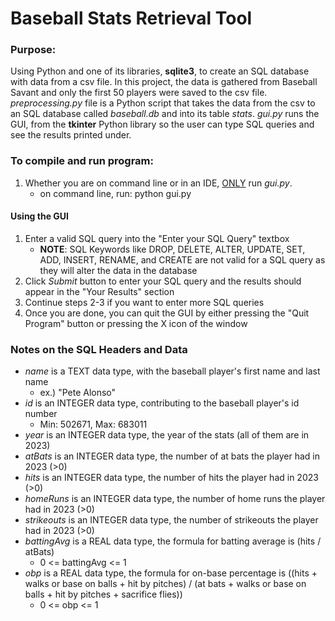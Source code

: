 # Baseball Stats Retrieval Tool

### Purpose:
Using Python and one of its libraries, **sqlite3**, to create an SQL database with data from a 
csv file. In this project, the data is gathered from Baseball Savant and only the first 50 
players were saved to the csv file. *preprocessing.py* file is a Python script that takes
the data from the csv to an SQL database called *baseball.db* and into its table *stats*.
*gui.py* runs the GUI, from the **tkinter** Python library so the user can type SQL queries and
see the results printed under. 

### To compile and run program:
1. Whether you are on command line or in an IDE, <ins>ONLY</ins> run *gui.py*. 
    - on command line, run: python gui.py

#### Using the GUI
1. Enter a valid SQL query into the "Enter your SQL Query" textbox
    - **NOTE**: SQL Keywords like DROP, DELETE, ALTER, UPDATE, SET, ADD, INSERT, RENAME, and
    CREATE are not valid for a SQL query as they will alter the data in the database
2. Click *Submit* button to enter your SQL query and the results should appear in the "Your 
Results" section
3. Continue steps 2-3 if you want to enter more SQL queries
4. Once you are done, you can quit the GUI by either pressing the "Quit Program" button or 
pressing the X icon of the window

### Notes on the SQL Headers and Data
- *name* is a TEXT data type, with the baseball player's first name and last name
    - ex.) "Pete Alonso"
- *id* is an INTEGER data type, contributing to the baseball player's id number
    - Min: 502671, Max: 683011
- *year* is an INTEGER data type, the year of the stats (all of them are in 2023)
- *atBats* is an INTEGER data type, the number of at bats the player had in 2023 (>0)
- *hits* is an INTEGER data type, the number of hits the player had in 2023 (>0)
- *homeRuns* is an INTEGER data type, the number of home runs the player had in 2023 (>0)
- *strikeouts* is an INTEGER data type, the number of strikeouts the player had in 2023 (>0)
- *battingAvg* is a REAL data type, the formula for batting average is (hits / atBats)
    - 0 <= battingAvg <= 1
- *obp* is a REAL data type, the formula for on-base percentage is ((hits + walks or base on balls + hit by pitches) / (at bats + walks or base on balls + hit by pitches + sacrifice flies))
    - 0 <= obp <= 1
